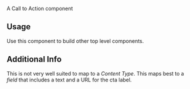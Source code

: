A Call to Action component

## Usage
Use this component to build other top level components.

## Additional Info
This is not very well suited to map to a _Content Type_. This maps best to a
_field_ that includes a text and a URL for the cta label.
